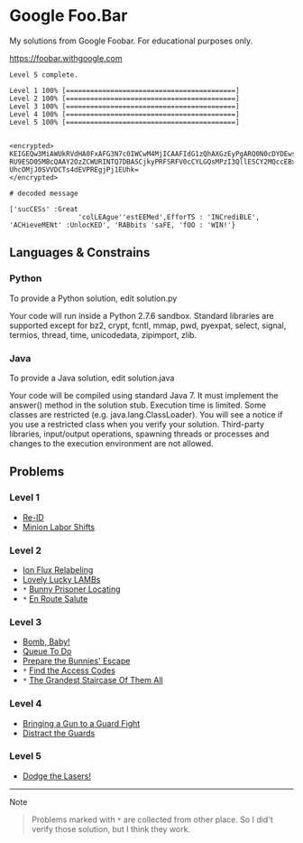 # Google Foo.Bar

My solutions from Google Foobar. For educational purposes only.

https://foobar.withgoogle.com

```
Level 5 complete.

Level 1 100% [==========================================]
Level 2 100% [==========================================]
Level 3 100% [==========================================]
Level 4 100% [==========================================]
Level 5 100% [==========================================]


<encrypted>
KEIGEQw3MiAWUkRVdHA0FxAFG3N7c0IWCwM4MjICAAFIdG1zQhAXGzEyPgARQ0N0cDYDEwsdICR0 RU9ESD05MBcQAAY2OzZCWURINTQ7DBASCjkyPRFSRFV0cCYLGQsMPzI3QllESCY2MQccEBxzd2lF UhcOMjJ0SVVDCTs4dEVPREgjPj1EUhk=
</encrypted>

# decoded message

['sucCESs' :Great
                 'colLEAgue''estEEMed',EfforTS : 'INCrediBLE', 'ACHieveMENt' :UnlocKED', 'RABbits 'saFE, 'fOO : 'WIN!'}
```

## Languages & Constrains

### Python

To provide a Python solution, edit solution.py

Your code will run inside a Python 2.7.6 sandbox.
Standard libraries are supported except for bz2, crypt, fcntl, mmap, pwd, pyexpat, select, signal, termios, thread, time, unicodedata, zipimport, zlib.

### Java

To provide a Java solution, edit solution.java

Your code will be compiled using standard Java 7. It must implement the answer() method in the solution stub.
Execution time is limited. Some classes are restricted (e.g. java.lang.ClassLoader). You will see a notice if you use a restricted class when you verify your solution.
Third-party libraries, input/output operations, spawning threads or processes and changes to the execution environment are not allowed.

## Problems

### Level 1

- [Re-ID](./re_id)
- [Minion Labor Shifts](./minion_labor_shifts)

### Level 2

- [Ion Flux Relabeling](./ion_flux_relabeling)
- [Lovely Lucky LAMBs](./lovely_lucky_lambs)
- `*` [Bunny Prisoner Locating](./bunny_prisoner_locating)
- `*` [En Route Salute](./en_route_salute)

### Level 3

- [Bomb, Baby!](./bomb_baby)
- [Queue To Do](./queue_to_do)
- [Prepare the Bunnies' Escape](./prepare_the_bunnies_escape)
- `*` [Find the Access Codes](./find_the_access_codes)
- `*` [The Grandest Staircase Of Them All](./the_grandest_staircase_of_them_all)


### Level 4
- [Bringing a Gun to a Guard Fight](./bringing_a_gun_to_a_guard_fight)
- [Distract the Guards](./distract_the_guards)

### Level 5
- [Dodge the Lasers!](./dodge_the_lasers/)

----

Note
> Problems marked with `*` are collected from other place.
> So I did't verify those solution, but I think they work.
